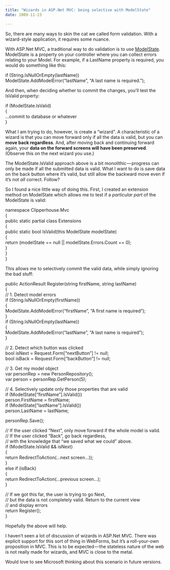 ```yaml
---
title: "Wizards in ASP.Net MVC: being selective with ModelState"
date: 2009-11-23

---
```


So, there are many ways to skin the cat we called form validation. With a wizard-style application, it requires some nuance.

With ASP.Net MVC, a traditional way to do validation is to use [ModelState](http://davidhayden.com/blog/dave/archive/2008/09/07/MVCUIErrorHandlingModelStateAddModelError.aspx). ModelState is a property on your controller where you can collect errors relating to your Model. For example, if a LastName property is required, you would do something like this:

if (String.IsNullOrEmpty(lastName))  
 ModelState.AddModelError(“lastName”, “A last name is required.”);

And then, when deciding whether to commit the changes, you’ll test the IsValid property:

if (ModelState.IsValid)  
{  
 …commit to database or whatever  
}

What I am trying to do, however, is create a “wizard”. A characteristic of a wizard is that you can move forward only if all the data is valid, but you can **move back regardless**. And, after moving back and continuing forward again, your **data on the forward screens will have been preserved**. (Observe this on the next wizard you use.)

The ModelState.IsValid approach above is a bit monolithic — progress can only be made if all the submitted data is valid. What I want to do is save data on the back button where it’s valid, but still allow the backward move even if it’s not _all_ correct. Follow?

So I found a nice little way of doing this. First, I created an extension method on ModelState which allows me to test if a _particular part_ of the ModelState is valid:

namespace Clipperhouse.Mvc  
{  
 public static partial class Extensions  
 {  
 public static bool IsValid(this ModelState modelState)  
 {  
 return (modelState == null || modelState.Errors.Count == 0);  
 }  
 }  
}

This allows me to selectively commit the valid data, while simply ignoring the bad stuff:

public ActionResult Register(string firstName, string lastName)  
{  
 // 1. Detect model errors  
 if (String.IsNullOrEmpty(firstName))  
 {  
 ModelState.AddModelError(“firstName”, “A first name is required”);  
 }  
 if (String.IsNullOrEmpty(lastName))  
 {  
 ModelState.AddModelError(“lastName”, “A last name is required”);  
 }

// 2. Detect which button was clicked  
 bool isNext = Request.Form[“nextButton”] != null;  
 bool isBack = Request.Form[“backButton”] != null;

// 3. Get my model object  
 var personRep = new PersonRepository();  
 var person = personRep.GetPerson(5);

// 4. Selectively update only those properties that are valid  
 if (ModelState[“firstName”].IsValid())  
 person.FirstName = firstName;  
 if (ModelState[“lastName”].IsValid())  
 person.LastName = lastName;

personRep.Save();

// If the user clicked “Next”, only move forward if the whole model is valid.  
 // If the user clicked “Back”, go back regardless,  
 // with the knowledge that “we saved what we could” above.  
 if (ModelState.IsValid &amp;&amp; isNext)  
 {  
 return RedirectToAction(…next screen…));  
 }  
 else if (isBack)  
 {  
 return RedirectToAction(…previous screen…);  
 }

// If we got this far, the user is trying to go Next,  
 // but the data is not completely valid. Return to the current view  
 // and display errors  
 return Register();  
}

Hopefully the above will help.

I haven’t seen a lot of discussion of wizards in ASP.Net MVC. There was explicit support for this sort of thing in WebForms, but it’s a roll-your-own proposition in MVC. This is to be expected — the stateless nature of the web is not really made for wizards, and MVC is close to the metal.

Would love to see Microsoft thinking about this scenario in future versions.

